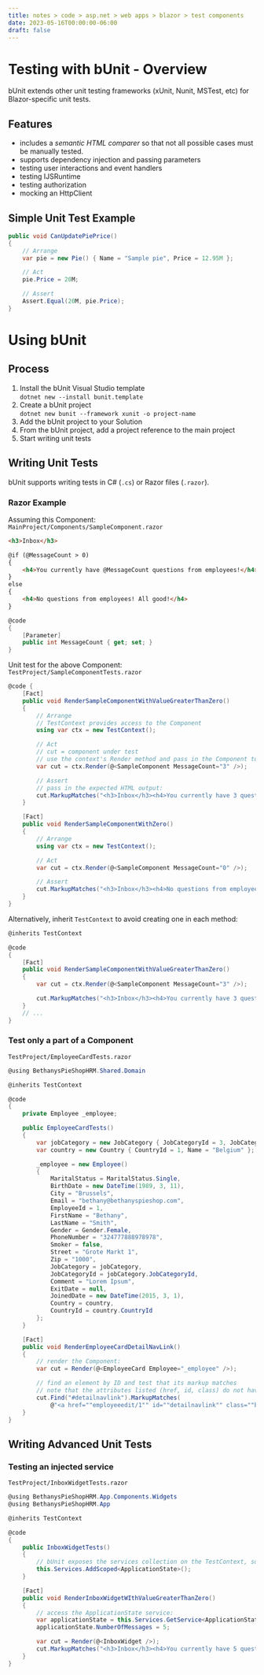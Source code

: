 ```yaml
---
title: notes > code > asp.net > web apps > blazor > test components
date: 2023-05-16T00:00:00-06:00
draft: false
---
```


# Testing with bUnit - Overview
bUnit extends other unit testing frameworks (xUnit, Nunit, MSTest, etc) for Blazor-specific unit tests.

## Features
- includes a *semantic HTML comparer* so that not all possible cases must be manually tested.
- supports dependency injection and passing parameters
- testing user interactions and event handlers
- testing IJSRuntime
- testing authorization
- mocking an HttpClient

## Simple Unit Test Example
```cs
public void CanUpdatePiePrice() 
{
    // Arrange
    var pie = new Pie() { Name = "Sample pie", Price = 12.95M };

    // Act
    pie.Price = 20M;

    // Assert
    Assert.Equal(20M, pie.Price);
}
```

# Using bUnit
## Process
1. Install the bUnit Visual Studio template  
    `dotnet new --install bunit.template`
2. Create a bUnit project  
    `dotnet new bunit --framework xunit -o project-name`
3. Add the bUnit project to your Solution
4. From the bUnit project, add a project reference to the main project
5. Start writing unit tests  

## Writing Unit Tests
bUnit supports writing tests in C# (`.cs`) or Razor files (`.razor`).

### Razor Example
Assuming this Component:  
`MainProject/Components/SampleComponent.razor`
```html
<h3>Inbox</h3>

@if (@MessageCount > 0)
{
    <h4>You currently have @MessageCount questions from employees!</h4>
}
else
{
    <h4>No questions from employees! All good!</h4>
}
```
```cs
@code
{
    [Parameter]
    public int MessageCount { get; set; }
}
```

Unit test for the above Component:  
`TestProject/SampleComponentTests.razor`
```cs
@code {
    [Fact]
    public void RenderSampleComponentWithValueGreaterThanZero()
    {
        // Arrange
        // TestContext provides access to the Component
        using var ctx = new TestContext();

        // Act
        // cut = component under test
        // use the context's Render method and pass in the Component to be tested, including a test value for the MessageCount parameter:
        var cut = ctx.Render(@<SampleComponent MessageCount="3" />);

        // Assert
        // pass in the expected HTML output:
        cut.MarkupMatches("<h3>Inbox</h3><h4>You currently have 3 questions from employees!</h4>"); 
    }

    [Fact]
    public void RenderSampleComponentWithZero()
    {
        // Arrange
        using var ctx = new TestContext();

        // Act
        var cut = ctx.Render(@<SampleComponent MessageCount="0" />);

        // Assert
        cut.MarkupMatches("<h3>Inbox</h3><h4>No questions from employees! All good!</h4>"); 
    }
}
```

Alternatively, inherit `TestContext` to avoid creating one in each method:
```cs
@inherits TestContext

@code
{
    [Fact]
    public void RenderSampleComponentWithValueGreaterThanZero()
    {
        var cut = ctx.Render(@<SampleComponent MessageCount="3" />);

        cut.MarkupMatches("<h3>Inbox</h3><h4>You currently have 3 questions from employees!</h4>"); 
    }
    // ...
}
```

### Test only a part of a Component
`TestProject/EmployeeCardTests.razor`
```cs
@using BethanysPieShopHRM.Shared.Domain

@inherits TestContext

@code 
{
    private Employee _employee;

    public EmployeeCardTests()
    {
        var jobCategory = new JobCategory { JobCategoryId = 3, JobCategoryName = "Management" };
        var country = new Country { CountryId = 1, Name = "Belgium" };

        _employee = new Employee()
        {
            MaritalStatus = MaritalStatus.Single,
            BirthDate = new DateTime(1989, 3, 11),
            City = "Brussels",
            Email = "bethany@bethanyspieshop.com",
            EmployeeId = 1,
            FirstName = "Bethany",
            LastName = "Smith",
            Gender = Gender.Female,
            PhoneNumber = "324777888978978",
            Smoker = false,
            Street = "Grote Markt 1",
            Zip = "1000",
            JobCategory = jobCategory,
            JobCategoryId = jobCategory.JobCategoryId,
            Comment = "Lorem Ipsum",
            ExitDate = null,
            JoinedDate = new DateTime(2015, 3, 1),
            Country = country,
            CountryId = country.CountryId
        };
    }

    [Fact]
    public void RenderEmployeeCardDetailNavLink()
    {
        // render the Component:
        var cut = Render(@<EmployeeCard Employee="_employee" />);

        // find an element by ID and test that its markup matches
        // note that the attributes listed (href, id, class) do not have to be in the same order as in the code:
        cut.Find("#detailnavlink").MarkupMatches(
            @"<a href=""employeeedit/1"" id=""detailnavlink"" class=""btn btn-outline-primary btn-sm mb-1"">Edit employee</a>");
    }
}
```

## Writing Advanced Unit Tests
### Testing an injected service
`TestProject/InboxWidgetTests.razor`
```cs
@using BethanysPieShopHRM.App.Components.Widgets
@using BethanysPieShopHRM.App

@inherits TestContext

@code
{
    public InboxWidgetTests() 
    {
        // bUnit exposes the services collection on the TestContext, so services can be injected into the test:
        this.Services.AddScoped<ApplicationState>();
    }

    [Fact]
    public void RenderInboxWidgetWIthValueGreaterThanZero()
    {
        // access the ApplicationState service:
        var applicationState = this.Services.GetService<ApplicationState>();
        applicationState.NumberOfMessages = 5;

        var cut = Render(@<InboxWidget />);
        cut.MarkupMatches("<h3>Inbox</h3><h4>You currently have 5 questions from employees!</h4>");
    }
}
```
